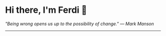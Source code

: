 <h1>Hi there, I'm Ferdi 👋</h1>

<p><em>
  "Being wrong opens us up to the possibility of change." — Mark Manson
</em></p>

---
